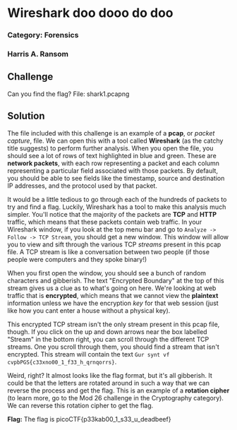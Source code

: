 # Wireshark doo dooo do doo
### Category: Forensics
### Harris A. Ransom

## Challenge
Can you find the flag?
File: shark1.pcapng

## Solution
The file included with this challenge is an example of a **pcap**, or *packet capture*, file. We can open this with a tool called **Wireshark** (as the catchy title suggests) to perform further analysis.
When you open the file, you should see a lot of rows of text highlighted in blue and green. These are **network packets**, with each row representing a packet and each column representing a particular field associated with those packets. By default, you should be able to see fields like the timestamp, source and destination IP addresses, and the protocol used by that packet. 

It would be a little tedious to go through each of the hundreds of packets to try and find a flag. Luckily, Wireshark has a tool to make this analysis much simpler. You'll notice that the majority of the packets are **TCP** and **HTTP** traffic, which means that these packets contain web traffic. In your Wireshark window, if you look at the top menu bar and go to `Analyze -> Follow -> TCP Stream`, you should get a new window. This window will allow you to view and sift through the various TCP *streams* present in this pcap file. A TCP stream is like a conversation between two people (if those people were computers and they spoke binary!)

When you first open the window, you should see a bunch of random characters and gibberish. The text "Encrypted Boundary" at the top of this stream gives us a clue as to what's going on here. We're looking at web traffic that is **encrypted**, which means that we cannot view the **plaintext** information unless we have the encryption *key* for that web session (just like how you cant enter a house without a physical key). 

This encrypted TCP stream isn't the only stream present in this pcap file, though. If you click on the up and down arrows near the box labelled "Stream" in the bottom right, you can scroll through the different TCP streams. One you scroll through them, you should find a stream that isn't encrypted. This stream will contain the text `Gur synt vf cvpbPGS{c33xno00_1_f33_h_qrnqorrs}`.

Weird, right? It almost looks like the flag format, but it's all gibberish. It could be that the letters are rotated around in such a way that we can reverse the process and get the flag. This is an example of a **rotation cipher** (to learn more, go to the Mod 26 challenge in the Cryptography category). We can reverse this rotation cipher to get the flag.

**Flag:** The flag is picoCTF{p33kab00_1_s33_u_deadbeef}